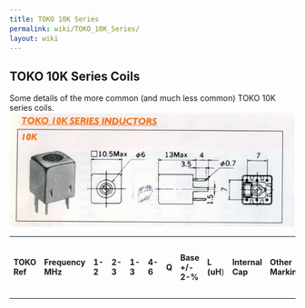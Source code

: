 ```yaml
---
title: TOKO 10K Series
permalink: wiki/TOKO_10K_Series/
layout: wiki
---
```


TOKO 10K Series Coils
---------------------

Some details of the more common (and much less common) TOKO 10K series
coils. ![](Toko10k.png "fig:Toko10k.png")

|              |                   |         |         |         |         |       |                  |            |                  |                          |            |       |     |     |     |     |     |     |     |      |              |            |       |     |     |     |     |     |     |     |      |              |             |     |     |     |     |     |     |     |     |     |              |             |       |     |     |     |     |     |     |     |      |              |              |      |     |     |     |     |     |     |     |     |              |             |       |     |     |     |     |     |     |     |      |              |             |       |     |     |     |     |     |     |     |      |              |           |       |     |     |     |     |     |     |     |      |              |             |      |     |     |     |     |     |     |     |     |              |             |      |     |     |     |     |     |     |     |     |              |           |       |     |     |     |     |     |     |     |      |              |             |     |     |                    |     |     |     |     |     |     |              |               |      |     |     |     |     |     |     |     |           |              |             |      |     |     |     |     |     |     |     |      |              |               |       |     |     |     |     |     |     |      |     |              |              |      |     |     |     |     |     |     |     |           |              |              |       |     |     |     |     |     |     |     |      |              |              |       |     |     |     |     |     |     |     |          |              |             |      |     |                                    |     |     |     |     |     |     |              |             |       |     |     |     |     |     |     |     |      |              |             |       |     |     |     |     |     |     |     |      |              |             |       |     |     |     |     |     |     |     |      |              |              |       |     |     |            |     |     |     |     |      |              |             |      |     |     |     |     |     |     |     |           |              |             |       |     |     |     |     |     |     |     |      |              |             |       |     |     |     |     |     |     |     |      |              |           |      |     |     |     |     |     |     |     |     |              |           |        |     |     |     |     |     |     |     |     |              |           |       |     |     |     |     |     |     |     |     |              |           |      |     |     |     |     |     |     |     |     |              |              |       |     |     |     |     |     |     |     |      |              |              |       |     |     |     |     |     |     |     |      |              |               |       |     |     |     |     |     |     |     |      |              |              |       |     |     |     |     |     |     |     |      |              |           |      |     |     |     |     |     |     |     |     |              |             |       |     |     |     |     |     |     |     |     |              |               |       |     |     |     |     |     |     |     |      |              |            |       |     |     |     |     |     |     |     |     |              |            |       |     |     |     |     |     |     |     |     |              |            |       |     |     |     |     |     |     |     |      |              |            |       |     |     |     |     |     |     |     |      |              |
|--------------|-------------------|---------|---------|---------|---------|-------|------------------|------------|------------------|--------------------------|------------|-------|-----|-----|-----|-----|-----|-----|-----|------|--------------|------------|-------|-----|-----|-----|-----|-----|-----|-----|------|--------------|-------------|-----|-----|-----|-----|-----|-----|-----|-----|-----|--------------|-------------|-------|-----|-----|-----|-----|-----|-----|-----|------|--------------|--------------|------|-----|-----|-----|-----|-----|-----|-----|-----|--------------|-------------|-------|-----|-----|-----|-----|-----|-----|-----|------|--------------|-------------|-------|-----|-----|-----|-----|-----|-----|-----|------|--------------|-----------|-------|-----|-----|-----|-----|-----|-----|-----|------|--------------|-------------|------|-----|-----|-----|-----|-----|-----|-----|-----|--------------|-------------|------|-----|-----|-----|-----|-----|-----|-----|-----|--------------|-----------|-------|-----|-----|-----|-----|-----|-----|-----|------|--------------|-------------|-----|-----|--------------------|-----|-----|-----|-----|-----|-----|--------------|---------------|------|-----|-----|-----|-----|-----|-----|-----|-----------|--------------|-------------|------|-----|-----|-----|-----|-----|-----|-----|------|--------------|---------------|-------|-----|-----|-----|-----|-----|-----|------|-----|--------------|--------------|------|-----|-----|-----|-----|-----|-----|-----|-----------|--------------|--------------|-------|-----|-----|-----|-----|-----|-----|-----|------|--------------|--------------|-------|-----|-----|-----|-----|-----|-----|-----|----------|--------------|-------------|------|-----|------------------------------------|-----|-----|-----|-----|-----|-----|--------------|-------------|-------|-----|-----|-----|-----|-----|-----|-----|------|--------------|-------------|-------|-----|-----|-----|-----|-----|-----|-----|------|--------------|-------------|-------|-----|-----|-----|-----|-----|-----|-----|------|--------------|--------------|-------|-----|-----|------------|-----|-----|-----|-----|------|--------------|-------------|------|-----|-----|-----|-----|-----|-----|-----|-----------|--------------|-------------|-------|-----|-----|-----|-----|-----|-----|-----|------|--------------|-------------|-------|-----|-----|-----|-----|-----|-----|-----|------|--------------|-----------|------|-----|-----|-----|-----|-----|-----|-----|-----|--------------|-----------|--------|-----|-----|-----|-----|-----|-----|-----|-----|--------------|-----------|-------|-----|-----|-----|-----|-----|-----|-----|-----|--------------|-----------|------|-----|-----|-----|-----|-----|-----|-----|-----|--------------|--------------|-------|-----|-----|-----|-----|-----|-----|-----|------|--------------|--------------|-------|-----|-----|-----|-----|-----|-----|-----|------|--------------|---------------|-------|-----|-----|-----|-----|-----|-----|-----|------|--------------|--------------|-------|-----|-----|-----|-----|-----|-----|-----|------|--------------|-----------|------|-----|-----|-----|-----|-----|-----|-----|-----|--------------|-------------|-------|-----|-----|-----|-----|-----|-----|-----|-----|--------------|---------------|-------|-----|-----|-----|-----|-----|-----|-----|------|--------------|------------|-------|-----|-----|-----|-----|-----|-----|-----|-----|--------------|------------|-------|-----|-----|-----|-----|-----|-----|-----|-----|--------------|------------|-------|-----|-----|-----|-----|-----|-----|-----|------|--------------|------------|-------|-----|-----|-----|-----|-----|-----|-----|------|--------------|
| **TOKO Ref** | **Frequency MHz** | **1-2** | **2-3** | **1-3** | **4-6** | **Q** | **Base +/- 2-%** | **L (uH**) | **Internal Cap** | **Other Markings** |---- | KACSK548SZ | 10.70 | 7   | 7   | 14  | 2   | 75  | 15  |     | 62pf | 360548 |---- | KACSK5B6HM | 10.70 | 0   | 0   | 12  | 0   | 100 | 56  |     | 82pf | 360586 |---- | MKANSK614GH |     | 0   | 0   | 2   | 0   | 90  | 2   |     |     | 360614 |---- | BKXNSK734EG | 20.00 | 3   | 7   | 10  |     | 102 | 3   |     | 42pf | 360734 |---- | BKANKSK738EG | 7.96 | 20  | 17  | 37  |     | 64  | 3   | 20  |     | 360738 |---- | BKXNSK741EG | 20.00 | 5   | 5   | 10  |     | 103 | 4   |     | 42pf | 360741 |---- | BKXNSK773EG | 20.00 | 2   | 12  | 14  |     | 90  | 4   |     | 22pf | 360773 |---- | KACK951PK | 10.70 | 0   | 14  | 0   | 1   | 85  | 40  |     | 82pf | 360951 |---- | BKANSK994GO | 2.52 | 22  | 66  | 88  |     | 50  | 3   | 100 |     | 360994 |---- | BKANSK995GO | 2.52 | 5   |     | 88  |     | 50  | 3   | 100 |     | 360995 |---- | KACS1506A | 10.70 | 3   | 12  | 15  | 2   | 100 | 14  |     | 51pf | 361505 |---- | KANS1508PAM |     |     | (7.5t 3-4:13t 1-3) |     |     | 80  | 50  |     | 80  | 361508 |---- | BMKANSK1731HM | 6.00 | 0   | 0   | 8   | 0   | 75  | 1   |     | ext 560pf | 361731 |---- | KACAK1769HM | 5.50 | 0   | 0   | 38  | 0   | 50  | 56  |     | 82pf | 361769 |---- | BMKANSK1893HM | 10.70 | 0   | 0   | 5   | 0   | 50  | 1   | 0.38 |     | 361893 |---- | MTKANK2027DX | 3.00 | 3   | 0   | 28  | 5   | 70  | 6   |     | ext 312pf | 362027 |---- | KXCAK2036AAY | 38.00 | 0   | 0   | 0   | 6   | 80  | 37  |     | 47pf | 362036 |---- | BKXNK2388AQN | 36.00 | 0   | 0   | 8   | 0   | 90  | 2   |     | ext 22pf | 362388 |---- | KANFK2495ET | 4.43 |     | (4-6:1-t, tapped 4.5t in to pin 3) |     |     | 35  | 38  |     |     | 362495 |---- | BKXCK2584HW | 30.50 | 0   | 0   | 7   | 0   | 85  | 0   |     | 27pf | 362584 |---- | BKXCK2588HW | 31.90 | 0   | 0   | 6   | 0   | 85  | 0   |     | 33pf | 362586 |---- | BKXCK2586HW | 40.40 | 0   | 0   | 6   | 0   | 85  | 0   |     | 22pf | 362588 |---- | KXCAK2691AAY | 38.00 |     |     | (4.5t 1-6) |     | 65  | 37  |     | 82pf | 362691 |---- | BKANK2819XM | 4.43 | 13  | 13  | 26  | 0   | 50  | 3   |     | ext 120pf | 362819 |---- | BKXCSK3266N | 35.00 | 6   | 2   | 8   | 2   | 95  | 27  |     | 22pf | 363266 |---- | BKXCSK3267N | 40.00 | 5   | 2   | 7   | 2   | 90  | 27  |     | 22pf | 363267 |---- | KANK3333R | 2.52 | 14  | 41  | 55  | 4   | 60  | 8   | 45  |     | 363333 |---- | KANK3334R | 3.8-15 | 7   | 11  | 18  | 3   | 85  | 8   | 5.5 |     | 363334 |---- | KANK3335R | 22.00 | 4   | 4   | 8   | 2   | 85  | 8   | 1.2 |     | 363335 |---- | KANK3337R | 7.96 | 2   | 23  | 25  | 3   | 50  | 8   | 5   |     | 363337 |---- | KXCAK3344AMZ | 36.00 | 0   | 0   | 0   | 7   | 80  | 21  |     | 27pf | 363344 |---- | KXCAK3345AEU | 36.00 | 0   | 0   | 11  | 0   | 80  | 19  |     | 27pf | 363345 |---- | TKXCAK3346AEU | 36.00 | 0   | 0   | 6   | 9   | 85  | 56  |     | 33pf | 363346 |---- | KXCAK3347AHC | 36.00 | 0   | 0   | 0   | 9   | 85  | 22  |     | 27pf | 363347 |---- | KANK3426R | 2.52 | 3   | 48  | 51  | 4   | 65  | 8   | 38  |     | 363426 |---- | MKXNAK3428R | 22.00 | 2   | 8   | 10  | 3   | 60  | 8   | 1.1 |     | 363428 |---- | BMKXCSK3464BM | 27.00 | 0   | 0   | 8   | 2   | 65  | 9   |     | 27pf | 363464 |---- | KXNK3766EK | 15-31 | 2   | 6   | 8   | 5   | 80  | 7   | 1.1 |     | 363766 |---- | KXNK3767EK | 14-30 | 2   | 6   | 8   | 5   | 80  | 7   | 1.2 |     | 363767 |---- | KACSK3892A | 10.70 | 7   | 7   | 14  | 2   | 80  | 14  |     | 82pf | 363092 |---- | KACSK3893A | 10.70 | 7   | 7   | 14  | 3   | 80  | 14  |     | 82pf | 363893 |---- |


